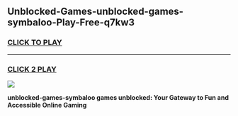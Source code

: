 
## Unblocked-Games-unblocked-games-symbaloo-Play-Free-q7kw3
<h3>
<a href="https://premium76.site?title=unblocked-games-symbaloo&ref=20M">CLICK TO PLAY</a></h3>
<hr>

<h3>
<a href="https://premium76.site?title=unblocked-games-symbaloo&ref=20M">CLICK 2 PLAY</a>
  
</h3>

<a href="https://premium76.site?title=unblocked-games-symbaloo&ref=19M"><img src="https://clearcache.store/games.png"></a>


**unblocked-games-symbaloo games unblocked: Your Gateway to Fun and Accessible Online Gaming**
